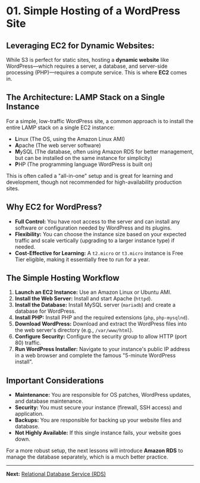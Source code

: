 # 01. Simple Hosting of a WordPress Site

## Leveraging EC2 for Dynamic Websites:

While S3 is perfect for static sites, hosting a **dynamic website** like WordPress—which requires a server, a database, and server-side processing (PHP)—requires a compute service. This is where **EC2** comes in.

## The Architecture: LAMP Stack on a Single Instance

For a simple, low-traffic WordPress site, a common approach is to install the entire LAMP stack on a single EC2 instance:

*   **L**inux (The OS, using the Amazon Linux AMI)
*   **A**pache (The web server software)
*   **M**ySQL (The database, often using Amazon RDS for better management, but can be installed on the same instance for simplicity)
*   **P**HP (The programming language WordPress is built on)

This is often called a "all-in-one" setup and is great for learning and development, though not recommended for high-availability production sites.

## Why EC2 for WordPress?

-   **Full Control:** You have root access to the server and can install any software or configuration needed by WordPress and its plugins.
-   **Flexibility:** You can choose the instance size based on your expected traffic and scale vertically (upgrading to a larger instance type) if needed.
-   **Cost-Effective for Learning:** A `t2.micro` or `t3.micro` instance is Free Tier eligible, making it essentially free to run for a year.

## The Simple Hosting Workflow

1.  **Launch an EC2 Instance:** Use an Amazon Linux or Ubuntu AMI.
2.  **Install the Web Server:** Install and start Apache (`httpd`).
3.  **Install the Database:** Install MySQL server (`mariadb`) and create a database for WordPress.
4.  **Install PHP:** Install PHP and the required extensions (`php`, `php-mysqlnd`).
5.  **Download WordPress:** Download and extract the WordPress files into the web server's directory (e.g., `/var/www/html`).
6.  **Configure Security:** Configure the security group to allow HTTP (port 80) traffic.
7.  **Run WordPress Installer:** Navigate to your instance's public IP address in a web browser and complete the famous "5-minute WordPress install".

## Important Considerations

*   **Maintenance:** You are responsible for OS patches, WordPress updates, and database maintenance.
*   **Security:** You must secure your instance (firewall, SSH access) and application.
*   **Backups:** You are responsible for backing up your website files and database.
*   **Not Highly Available:** If this single instance fails, your website goes down.

For a more robust setup, the next lessons will introduce **Amazon RDS** to manage the database separately, which is a much better practice.

---

**Next:** [Relational Database Service (RDS)](./02-relational-database-service-rds.md)
